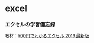 # excel

### エクセルの学習備忘録

教材：[500円でわかるエクセル 2019 最新版](https://one-publishing.co.jp/books/9784651200118/)
